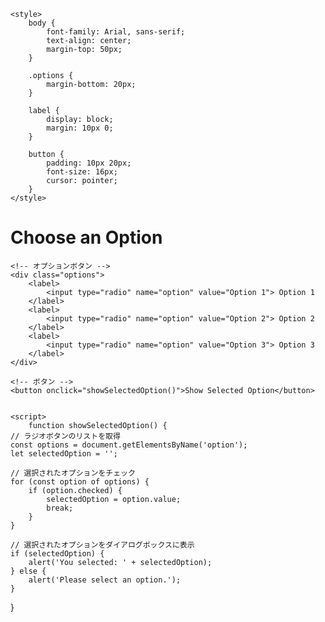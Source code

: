 <!DOCTYPE html>
<html lang="ja">
<head>
    <meta charset="UTF-8">
    <meta name="viewport" content="width=device-width, initial-scale=1.0">
    <title>Option Selection Example</title>
  
    <style>
        body {
            font-family: Arial, sans-serif;
            text-align: center;
            margin-top: 50px;
        }

        .options {
            margin-bottom: 20px;
        }

        label {
            display: block;
            margin: 10px 0;
        }

        button {
            padding: 10px 20px;
            font-size: 16px;
            cursor: pointer;
        }
    </style>
</head>
<body>
    <h1>Choose an Option</h1>
    
    <!-- オプションボタン -->
    <div class="options">
        <label>
            <input type="radio" name="option" value="Option 1"> Option 1
        </label>
        <label>
            <input type="radio" name="option" value="Option 2"> Option 2
        </label>
        <label>
            <input type="radio" name="option" value="Option 3"> Option 3
        </label>
    </div>
    
    <!-- ボタン -->
    <button onclick="showSelectedOption()">Show Selected Option</button>
    

    <script>
        function showSelectedOption() {
    // ラジオボタンのリストを取得
    const options = document.getElementsByName('option');
    let selectedOption = '';

    // 選択されたオプションをチェック
    for (const option of options) {
        if (option.checked) {
            selectedOption = option.value;
            break;
        }
    }

    // 選択されたオプションをダイアログボックスに表示
    if (selectedOption) {
        alert('You selected: ' + selectedOption);
    } else {
        alert('Please select an option.');
    }
}


